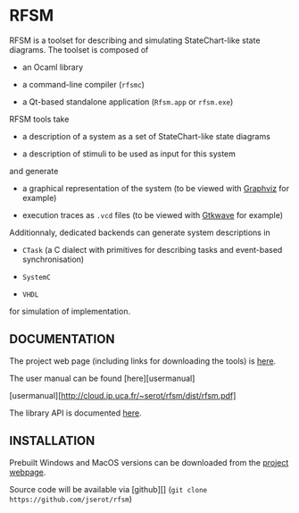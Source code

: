 RFSM 
====

RFSM is a toolset for describing and simulating StateChart-like state diagrams.
The toolset is composed of

* an Ocaml library

* a command-line compiler (`rfsmc`) 

* a Qt-based standalone application (`Rfsm.app` or `rfsm.exe`)

RFSM tools take

* a description of a system as a set of StateChart-like state diagrams

* a description of stimuli to be used as input for this system

and generate

* a graphical representation of the system (to be viewed with [Graphviz][graphviz] for example)

* execution traces as `.vcd` files (to be viewed with [Gtkwave][gtkwave] for example)

Additionnaly, dedicated backends can generate system descriptions in

* `CTask` (a C dialect with primitives for describing tasks and event-based synchronisation)

* `SystemC`

* `VHDL` 

for simulation of implementation. 

[graphviz]: http://www.graphviz.org
[gtkwave]: http://gtkwave.sourceforge.net

DOCUMENTATION
-------------

The project web page (including links for downloading the tools) is 
[here][web].

The user manual can be found [here][usermanual]

[usermanual][http://cloud.ip.uca.fr/~serot/rfsm/dist/rfsm.pdf]

[web]: http://cloud.ip.uca.fr/~serot/rfsm

The library API is documented [here][libapi].

[libapi]: http://cloud.ip.uca.fr/~serot/rfsm/doc/api/index.html

INSTALLATION
------------

Prebuilt Windows and MacOS versions can be downloaded from the [project webpage][web].

Source code will be available via [github][] (`git clone https://github.com/jserot/rfsm`)
